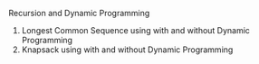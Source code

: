 Recursion and Dynamic Programming

1) Longest Common Sequence using with and without Dynamic Programming
2) Knapsack using with and without Dynamic Programming
